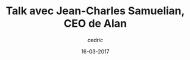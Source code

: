 ---
layout: video
title: "Talk avec Jean-Charles Samuelian, CEO de Alan"
youtube_slug: "zNN7IYka02E"
date: 16-03-2017
author: cedric
labels:
  - talk
pushed: true
thumbnail: 2017-03-16-jean-charles-samuelian-fondateur-alan.jpg
description: "Pour ce nouvel ApéroTalk, nous recevrons Jean-Charles Samuelian, co-fondateur et CEO d'Alan, la nouvelle mutuelle d’entreprise 100% digitale !"
---